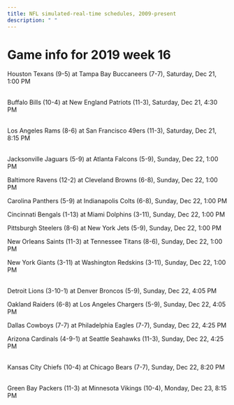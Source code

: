 ```yaml
---
title: NFL simulated-real-time schedules, 2009-present
description: " "
---
```


# Game info for 2019 week 16

Houston Texans (9-5) at Tampa Bay Buccaneers (7-7), Saturday, Dec 21, 1:00 PM

<br/>Buffalo Bills (10-4) at New England Patriots (11-3), Saturday, Dec 21, 4:30 PM

<br/>Los Angeles Rams (8-6) at San Francisco 49ers (11-3), Saturday, Dec 21, 8:15 PM

<br/>Jacksonville Jaguars (5-9) at Atlanta Falcons (5-9), Sunday, Dec 22, 1:00 PM

Baltimore Ravens (12-2) at Cleveland Browns (6-8), Sunday, Dec 22, 1:00 PM

Carolina Panthers (5-9) at Indianapolis Colts (6-8), Sunday, Dec 22, 1:00 PM

Cincinnati Bengals (1-13) at Miami Dolphins (3-11), Sunday, Dec 22, 1:00 PM

Pittsburgh Steelers (8-6) at New York Jets (5-9), Sunday, Dec 22, 1:00 PM

New Orleans Saints (11-3) at Tennessee Titans (8-6), Sunday, Dec 22, 1:00 PM

New York Giants (3-11) at Washington Redskins (3-11), Sunday, Dec 22, 1:00 PM

<br/>Detroit Lions (3-10-1) at Denver Broncos (5-9), Sunday, Dec 22, 4:05 PM

Oakland Raiders (6-8) at Los Angeles Chargers (5-9), Sunday, Dec 22, 4:05 PM

Dallas Cowboys (7-7) at Philadelphia Eagles (7-7), Sunday, Dec 22, 4:25 PM

Arizona Cardinals (4-9-1) at Seattle Seahawks (11-3), Sunday, Dec 22, 4:25 PM

<br/>Kansas City Chiefs (10-4) at Chicago Bears (7-7), Sunday, Dec 22, 8:20 PM

<br/>Green Bay Packers (11-3) at Minnesota Vikings (10-4), Monday, Dec 23, 8:15 PM

